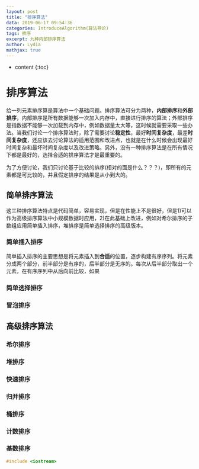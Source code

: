 ```yaml
---
layout: post
title: "排序算法"
data: 2019-06-17 09:54:36
categories: IntroduceAlgorithm(算法导论)
tags: 排序
excerpt: 九种内部排序算法
author: Lydia
mathjax: true
---
```


* content
{:toc}

# 排序算法
给一列元素排序算是算法中一个基础问题。排序算法可分为两种，**内部排序**和**外部排序**，内部排序是所有数据能够一次加入内存中，直接进行排序的算法；外部排序是指数据不能够一次加载到内存中，例如数据量太大等，这时候就需要采取一些办法。当我们讨论一个排序算法时，除了需要讨论**稳定性**，最好**时间复杂度**，最差**时间复杂度**，还应该去讨论算法的适用范围和改进点，也就是在什么时候会出现最好时间复杂和最坏时间复杂度以及改进策略。另外，没有一种排序算法是在所有情况下都是最好的，选择合适的排序算法才是最重要的。   

为了方便讨论，我们只讨论基于比较的排序(相对的面是什么？？？)，即所有的元素都是可比较的，并且假定排序的结果是从小到大的。
## 简单排序算法
这三种排序算法特点是代码简单，容易实现，但是在性能上不是很好，但是1)可以作为高级排序算法中小规模数据时应用，2)在此基础上改进，例如对希尔排序的子数组应用简单插入排序，堆排序是简单选择排序的高级版本。
### 简单插入排序
简单插入排序的主要思想是将元素插入到**合适**的位置，逐步构建有序序列。将元素分成两个部分，前半部分是有序的，后半部分是无序的。每次从后半部分取出一个元素，在有序序列中从后向前比较，如果
### 简单选择排序
### 冒泡排序
## 高级排序算法
### 希尔排序
### 堆排序
### 快速排序
### 归并排序
### 桶排序
### 计数排序
### 基数排序

```cpp
#include <iostream>
```

